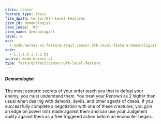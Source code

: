 ```yaml
---
class: censor
feature_type: trait
file_dpath: Censor/8th-Level Features
item_id: demonologist
item_index: '03'
item_name: Demonologist
level: 8
scc:
  - mcdm.heroes.v1:feature.trait.censor.8th-level-feature:demonologist
scdc:
  - 1.1.1:5.1.7.2:03
source: mcdm.heroes.v1
type: feature/trait/censor/8th-level-feature
---
```


##### Demonologist

The most esoteric secrets of your order teach you that to defeat your enemy, you must understand them. You treat your Renown as 2 higher than usual when dealing with demons, devils, and other agents of chaos. If you successfully complete a negotiation with one of these creatures, you gain an edge on power rolls made against them and can use your Judgment ability against them as a free triggered action before an encounter begins.
